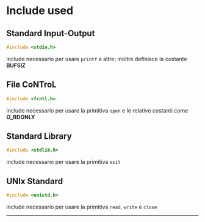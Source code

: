 # Include used

## Standard Input-Output
```c
#include <stdio.h>
```
include necessario per usare `printf` e altre; inoltre definisce la costante **BUFSIZ**

## File CoNTroL
```c
#include <fcntl.h>
```
include necessario per usare la primitiva `open` e le relative costanti come **O_RDONLY**

## Standard Library
```c
#include <stdlib.h>
```
include necessario per usare la primitiva `exit`

## UNIx Standard
```c
#include <unistd.h>
```
include necessario per usare la primitiva `read`, `write` e `close`

---
